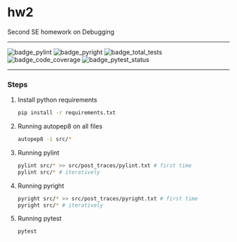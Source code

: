# hw2
Second SE homework on Debugging

---

![badge_pylint]()
![badge_pyright]()
![badge_total_tests]()
![badge_code_coverage]()
![badge_pytest_status]()

---
### Steps
1. Install python requirements
   ```bash
   pip install -r requirements.txt
   ```
2. Running autopep8 on all files
    ```bash
    autopep8 -i src/*
    ```
3. Running pylint
   ```bash
   pylint src/* >> src/post_traces/pylint.txt # first time
   pylint src/* # iteratively
   ```
4. Running pyright
   ```bash
   pyright src/* >> src/post_traces/pyright.txt # first time
   pyright src/* # iteratively
   ```
5. Running pytest
   ```bash
   pytest
   ```